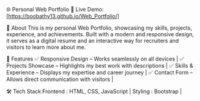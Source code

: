 🌐 Personal Web Portfolio
🚀 Live Demo: [https://boobathy13.github.io/Web_Portfolio/]

📌 About
This is my personal Web Portfolio, showcasing my skills, projects, experience, and achievements. Built with a modern and responsive design, it serves as a digital resume and an interactive way for recruiters and visitors to learn more about me.

🎯 Features
✅ Responsive Design – Works seamlessly on all devices |
✅ Projects Showcase – Highlights my best work with descriptions |
✅ Skills & Experience – Displays my expertise and career journey |
✅ Contact Form – Allows direct communication with visitors |

🛠️ Tech Stack
Frontend : HTML, CSS, JavaScript |
Styling : Bootstrap |
